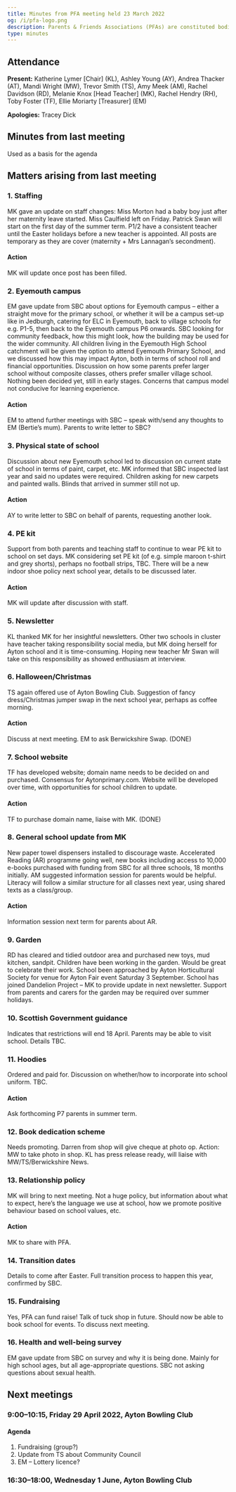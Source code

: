 ```yaml
---
title: Minutes from PFA meeting held 23 March 2022
og: /i/pfa-logo.png
description: Parents & Friends Associations (PFAs) are constituted bodies, which support the school and the broader community. They are independent from the school and the local authority.
type: minutes
---
```


## Attendance

**Present:** Katherine Lymer [Chair] (KL), Ashley Young (AY), Andrea Thacker (AT), Mandi Wright (MW), Trevor Smith (TS), Amy Meek (AM), Rachel Davidson (RD), Melanie Knox [Head Teacher] (MK), Rachel Hendry (RH), Toby Foster (TF), Ellie Moriarty [Treasurer] (EM)

**Apologies:** Tracey Dick

## Minutes from last meeting

Used as a basis for the agenda

## Matters arising from last meeting

### 1. Staffing

MK gave an update on staff changes: Miss Morton had a baby boy just after her maternity leave started. Miss Caulfield left on Friday. Patrick Swan will start on the first day of the summer term. P1/2 have a consistent teacher until the Easter holidays before a new teacher is appointed. All posts are temporary as they are cover (maternity + Mrs Lannagan’s secondment).

#### Action

MK will update once post has been filled.

### 2. Eyemouth campus

EM gave update from SBC about options for Eyemouth campus – either a straight move for the primary school, or whether it will be a campus set-up like in Jedburgh, catering for ELC in Eyemouth, back to village schools for e.g. P1-5, then back to the Eyemouth campus P6 onwards. SBC looking for community feedback, how this might look, how the building may be used for the wider community. All children living in the Eyemouth High School catchment will be given the option to attend Eyemouth Primary School, and we discussed how this may impact Ayton, both in terms of school roll and financial opportunities. Discussion on how some parents prefer larger school without composite classes, others prefer smaller village school. Nothing been decided yet, still in early stages. Concerns that campus model not conducive for learning experience.

#### Action

EM to attend further meetings with SBC – speak with/send any thoughts to EM (Bertie’s mum). Parents to write letter to SBC?

### 3. Physical state of school

Discussion about new Eyemouth school led to discussion on current state of school in terms of paint, carpet, etc. MK informed that SBC inspected last year and said no updates were required. Children asking for new carpets and painted walls. Blinds that arrived in summer still not up.

#### Action

AY to write letter to SBC on behalf of parents, requesting another look.

### 4. PE kit

Support from both parents and teaching staff to continue to wear PE kit to school on set days. MK considering set PE kit (of e.g. simple maroon t-shirt and grey shorts), perhaps no football strips, TBC. There will be a new indoor shoe policy next school year, details to be discussed later.

#### Action

MK will update after discussion with staff.

### 5. Newsletter

KL thanked MK for her insightful newsletters. Other two schools in cluster have teacher taking responsibility social media, but MK doing herself for Ayton school and it is time-consuming. Hoping new teacher Mr Swan will take on this responsibility as showed enthusiasm at interview.

### 6. Halloween/Christmas

TS again offered use of Ayton Bowling Club. Suggestion of fancy dress/Christmas jumper swap in the next school year, perhaps as coffee morning.

#### Action

Discuss at next meeting. EM to ask Berwickshire Swap. (DONE)

### 7. School website

TF has developed website; domain name needs to be decided on and purchased.
Consensus for Aytonprimary.com. Website will be developed over time, with opportunities for
school children to update.

#### Action

TF to purchase domain name, liaise with MK. (DONE)

### 8. General school update from MK

New paper towel dispensers installed to discourage waste. Accelerated Reading (AR) programme going well, new books including access to 10,000 e-books purchased with funding from SBC for all three schools, 18 months initially. AM suggested information session for parents would be helpful. Literacy will follow a similar structure for all classes next year, using shared texts as a class/group.

#### Action

Information session next term for parents about AR.

### 9. Garden

RD has cleared and tidied outdoor area and purchased new toys, mud kitchen, sandpit. Children have been working in the garden. Would be great to celebrate their work. School been approached by Ayton Horticultural Society for venue for Ayton Fair event Saturday 3 September. School has joined Dandelion Project – MK to provide update in next newsletter. Support from parents and carers for the garden may be required over summer holidays.

### 10. Scottish Government guidance

Indicates that restrictions will end 18 April. Parents may be able to visit school. Details TBC.

### 11. Hoodies

Ordered and paid for. Discussion on whether/how to incorporate into school uniform. TBC.

#### Action

Ask forthcoming P7 parents in summer term.

### 12. Book dedication scheme

Needs promoting. Darren from shop will give cheque at photo op. Action: MW to take photo in shop. KL has press release ready, will liaise with MW/TS/Berwickshire News.

### 13. Relationship policy

MK will bring to next meeting. Not a huge policy, but information about what to expect, here’s the language we use at school, how we promote positive behaviour based on school values, etc.

#### Action

MK to share with PFA.

### 14. Transition dates

Details to come after Easter. Full transition process to happen this year, confirmed by SBC.

### 15. Fundraising

Yes, PFA can fund raise! Talk of tuck shop in future. Should now be able to book school for events. To discuss next meeting.

### 16. Health and well-being survey

EM gave update from SBC on survey and why it is being done. Mainly for high school ages, but all age-appropriate questions. SBC not asking questions about sexual health.

## Next meetings

### 9:00–10:15, Friday 29 April 2022, Ayton Bowling Club

#### Agenda

1. Fundraising (group?)
2. Update from TS about Community Council
3. EM – Lottery licence?

### 16:30–18:00, Wednesday 1 June, Ayton Bowling Club
